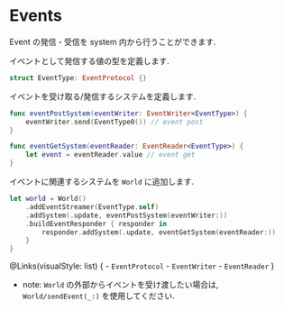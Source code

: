 #  Events

Event の発信・受信を system 内から行うことができます.

イベントとして発信する値の型を定義します.

```swift
struct EventType: EventProtocol {}
```

イベントを受け取る/発信するシステムを定義します.

```swift
func eventPostSystem(eventWriter: EventWriter<EventType>) {
    eventWriter.send(EventType0()) // event post
}

func eventGetSystem(eventReader: EventReader<EventType>) {
    let event = eventReader.value // event get
}
```

イベントに関連するシステムを ``World`` に追加します.

```swift
let world = World()
    .addEventStreamer(EventType.self)
    .addSystem(.update, eventPostSystem(eventWriter:))
    .buildEventResponder { responder in
        responder.addSystem(.update, eventGetSystem(eventReader:))
    }
}
```

@Links(visualStyle: list) {
    - ``EventProtocol``
    - ``EventWriter``
    - ``EventReader``
}

- note: ``World`` の外部からイベントを受け渡したい場合は, ``World/sendEvent(_:)`` を使用してください.

